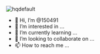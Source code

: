 ![hqdefault](https://user-images.githubusercontent.com/109738290/180210541-fd0bf73b-479a-4143-9a68-141d7f07e188.jpg)
- 👋 Hi, I’m @150491
- 👀 I’m interested in ...
- 🌱 I’m currently learning ...
- 💞️ I’m looking to collaborate on ...
- 📫 How to reach me ...

<!---
150491/150491 is a ✨ special ✨ repository because its `README.md` (this file) appears on your GitHub profile.
You can click the Preview link to take a look at your changes.
--->
